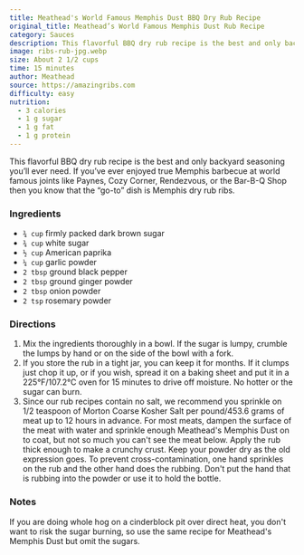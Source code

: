 ```yaml
---
title: Meathead's World Famous Memphis Dust BBQ Dry Rub Recipe
original_title: Meathead’s World Famous Memphis Dust Rub Recipe
category: Sauces
description: This flavorful BBQ dry rub recipe is the best and only backyard seasoning you’ll ever need. It is carefully formulated to flavor, color, and form the proper crust when cooked at low temps. Try it on chicken, fish, and vegetables too.
image: ribs-rub-jpg.webp
size: About 2 1/2 cups
time: 15 minutes
author: Meathead
source: https://amazingribs.com
difficulty: easy
nutrition:
  - 3 calories
  - 1 g sugar
  - 1 g fat
  - 1 g protein
---
```


This flavorful BBQ dry rub recipe is the best and only backyard seasoning you’ll ever need. If you’ve ever enjoyed true Memphis barbecue at world famous joints like Paynes, Cozy Corner, Rendezvous, or the Bar-B-Q Shop then you know that the “go-to” dish is Memphis dry rub ribs. 

### Ingredients

* `¾ cup` firmly packed dark brown sugar
* `¾ cup` white sugar
* `½ cup` American paprika
* `¼ cup` garlic powder
* `2 tbsp` ground black pepper
* `2 tbsp` ground ginger powder
* `2 tbsp` onion powder
* `2 tsp` rosemary powder

### Directions

1. Mix the ingredients thoroughly in a bowl. If the sugar is lumpy, crumble the lumps by hand or on the side of the bowl with a fork. 
2. If you store the rub in a tight jar, you can keep it for months. If it clumps just chop it up, or if you wish, spread it on a baking sheet and put it in a 225°F/107.2°C oven for 15 minutes to drive off moisture. No hotter or the sugar can burn.
3. Since our rub recipes contain no salt, we recommend you sprinkle on 1/2 teaspoon of Morton Coarse Kosher Salt per pound/453.6 grams of meat up to 12 hours in advance. For most meats, dampen the surface of the meat with water and sprinkle enough Meathead's Memphis Dust on to coat, but not so much you can't see the meat below. Apply the rub thick enough to make a crunchy crust. Keep your powder dry as the old expression goes. To prevent cross-contamination, one hand sprinkles on the rub and the other hand does the rubbing. Don't put the hand that is rubbing into the powder or use it to hold the bottle.

### Notes

If you are doing whole hog on a cinderblock pit over direct heat, you don't want to risk the sugar burning, so use the same recipe for Meathead's Memphis Dust but omit the sugars.